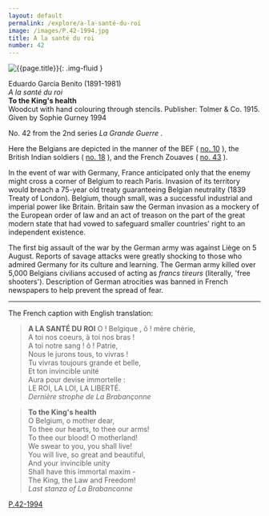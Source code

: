 ```yaml
---
layout: default
permalink: /explore/a-la-santé-du-roi
image: /images/P.42-1994.jpg
title: A la santé du roi
number: 42
---
```

![{{page.title}}]({{site.baseurl}}/images/P.42-1994.jpg){: .img-fluid }

Eduardo Garcia Benito (1891-1981)  
_A la santé du roi_  
**To the King's health**  
Woodcut with hand colouring through stencils. Publisher: Tolmer & Co. 1915.  
Given by Sophie Gurney 1994  

No. 42 from the 2nd series _La Grande Guerre_ .

Here the Belgians are depicted in the manner of the BEF ( [no. 10](25.html) ), the British Indian soldiers ( [no. 18](60.html) ), and the French Zouaves ( [no. 43](170.html) ).

In the event of war with Germany, France anticipated only that the enemy might cross a corner of Belgium to reach Paris. Invasion of its territory would breach a 75-year old treaty guaranteeing Belgian neutrality (1839 Treaty of London). Belgium, though small, was a successful industrial and imperial power like Britain. Britain saw the German invasion as a mockery of the European order of law and an act of treason on the part of the great modern state that had vowed to safeguard smaller countries' right to an independent existence.

The first big assault of the war by the German army was against Liège on 5 August. Reports of savage attacks were greatly shocking to those who admired Germany for its culture and learning. The German army killed over 5,000 Belgians civilians accused of acting as _francs tireurs_ (literally, 'free shooters'). Description of German atrocities was banned in French newspapers to help prevent the spread of fear.

* * *

The French caption with English translation:

> **A LA SANTÉ DU ROI**
O ! Belgique , ô ! mère chèrie,  
A toi nos coeurs, à toi nos bras !  
A toi notre sang ! ô ! Patrie,  
Nous le jurons tous, to vivras !  
Tu vivras toujours grande et belle,  
Et ton invincible unité  
Aura pour devise immortelle :  
LE ROI, LA LOI, LA LIBERTÉ.  
*Dernière strophe de La Brabançonne*

> **To the King's health**  
O Belgium, o mother dear,  
To thee our hearts, to thee our arms!  
To thee our blood! O motherland!  
We swear to you, you shall live!  
You will live, so great and beautiful,  
And your invincible unity  
Shall have this immortal maxim -  
The King, the Law and Freedom!  
*Last stanza of La Brabanconne*

[P.42-1994]({{site.collection_url}}id/object/198914)
